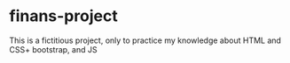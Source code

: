 # finans-project
This is a fictitious project, only to practice my knowledge about HTML and CSS+ bootstrap, and JS

